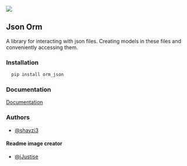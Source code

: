 ![](https://github.com/shayzi3/json_orm/blob/master/assets/preview1.png)


## Json Orm

A library for interacting with json files. Creating models in these files and conveniently accessing them.


### Installation

```cmd
  pip install orm_json
```

### Documentation

[Documentation](https://github.com/shayzi3/json_orm/tree/master/examples)


### Authors

- [@shayzi3](https://github.com/shayzi3)

#### Readme image creator
- [@jJustise](https://t.me/jJustise)